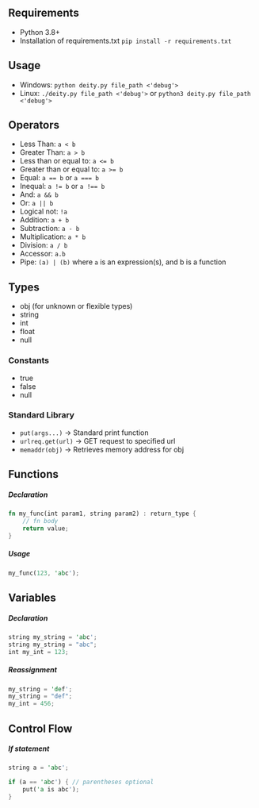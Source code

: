 ## Requirements
* Python 3.8+
* Installation of requirements.txt `pip install -r requirements.txt`

## Usage
* Windows: `python deity.py file_path <'debug'>`
* Linux: `./deity.py file_path <'debug'>` or `python3 deity.py file_path <'debug'>`

## Operators
* Less Than: `a < b`
* Greater Than: `a > b`
* Less than or equal to: `a <= b`
* Greater than or equal to: `a >= b`
* Equal: `a == b` or `a === b`
* Inequal: `a != b` or `a !== b`
* And: `a && b`
* Or: `a || b`
* Logical not: `!a`
* Addition: `a + b`
* Subtraction: `a - b`
* Multiplication: `a * b`
* Division: `a / b`
* Accessor: `a.b`
* Pipe: `(a) | (b)` where `a` is an expression(s), and b is a function

## Types
* obj (for unknown or flexible types)
* string
* int
* float
* null

### Constants
* true
* false
* null

### Standard Library
* `put(args...)` -> Standard print function
* `urlreq.get(url)` -> GET request to specified url
* `memaddr(obj)` -> Retrieves memory address for obj

## Functions

##### Declaration
```rust
fn my_func(int param1, string param2) : return_type {
    // fn body
    return value;
}
```

##### Usage
```rust
my_func(123, 'abc');
```

## Variables

##### Declaration
```rust
string my_string = 'abc';
string my_string = "abc";
int my_int = 123;
```

##### Reassignment
```rust
my_string = 'def';
my_string = "def";
my_int = 456;
```

## Control Flow

##### If statement
```rust
string a = 'abc';

if (a == 'abc') { // parentheses optional
    put('a is abc');
}
```